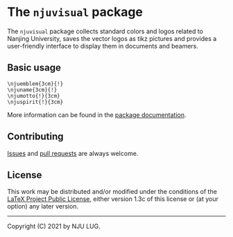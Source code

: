 The `njuvisual` package
=======================

The `njuvisual` package collects standard colors and logos related to Nanjing University, saves the vector logos as tikz pictures and provides a user-friendly interface to display them in documents and beamers.

Basic usage
-----------

    \njuemblem{3cm}{!}
    \njuname{3cm}{!}
    \njumotto{!}{3cm}
    \njuspirit{!}{3cm}

More information can be found in the [package documentation](http://mirrors.ctan.org/macros/latex/contrib/njuvisual/njuvisual.pdf).

Contributing
------------

[Issues](https://github.com/nju-lug/NJUVisual/issues) and
[pull requests](https://github.com/nju-lug/NJUVisual/pulls)
are always welcome.

License
-------

This work may be distributed and/or modified under the conditions of
the [LaTeX Project Public License](http://www.latex-project.org/lppl.txt),
either version 1.3c of this license or (at your option) any later
version.

-----

Copyright (C) 2021 by NJU LUG.
